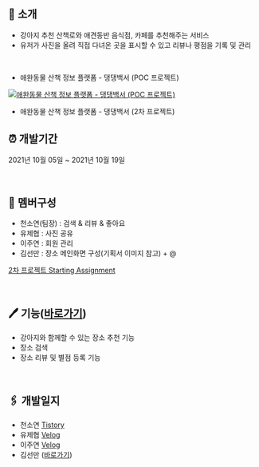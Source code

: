 ## 🐶 소개
- 강아지 추천 산책로와 애견동반 음식점, 카페를 추천해주는 서비스
- 유저가 사진을 올려 직접 다녀온 곳을 표시할 수 있고 리뷰나 평점을 기록 및 관리
<br>

- 애완동물 산책 정보 플랫폼 - 댕댕백서 (POC 프로젝트)

[![애완동물 산책 정보 플랫폼 - 댕댕백서 (POC 프로젝트)](http://img.youtube.com/vi/epJgGWekB6I/0.jpg)](https://www.youtube.com/watch?v=epJgGWekB6I&t=4s) 

- 애완동물 산책 정보 플랫폼 - 댕댕백서 (2차 프로젝트)


## ⏰ 개발기간
2021년 10월 05일 ~ 2021년 10월 19일

<br>

## 📄 멤버구성
- 천소연(팀장) : 검색 & 리뷰 & 좋아요
- 유제협 : 사진 공유
- 이주연 : 회원 관리
- 김선만 : 장소 메인화면 구성(기획서 이미지 참고) + @

[2차 프로젝트 Starting Assignment](https://lu-delight.tistory.com/230)

<br>

## 🖊 기능([바로가기](https://github.com/Lluora/Team14/wiki/%EC%A3%BC%EC%9A%94-%EA%B8%B0%EB%8A%A5-%EC%86%8C%EA%B0%9C))
- 강아지와 함께할 수 있는 장소 추천 기능
- 장소 검색
- 장소 리뷰 및 별점 등록 기능
<br>

## 🖇 개발일지
- 천소연 [Tistory](https://lu-delight.tistory.com/)
- 유제협 [Velog](https://velog.io/@yu_jep)
- 이주연 [Velog](https://velog.io/@pouryourlove)
- 김선만 ([바로가기](http://velog.io/@manijang2))
